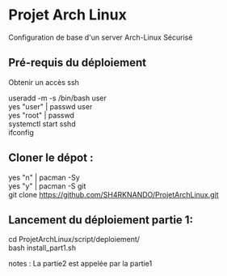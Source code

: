 # Projet Arch Linux
Configuration de base d'un server Arch-Linux Sécurisé

## Pré-requis du déploiement 

Obtenir un accès ssh

<span>useradd -m -s /bin/bash user<br></span>
<span>yes "user" | passwd user <br></span>
<span>yes "root" | passwd <br></span>
<span>systemctl start sshd <br></span>
<span>ifconfig<br></span>

## Cloner le dépot :

<span>yes "n" | pacman -Sy <br></span>
<span>yes "y" | pacman -S git <br></span>
<span>git clone https://github.com/SH4RKNANDO/ProjetArchLinux.git <br></span>

## Lancement du déploiement partie 1:

<span>cd ProjetArchLinux/script/deploiement/ <br></span>
<span>bash install_part1.sh <br></span>

notes : La partie2 est appelée par la partie1
